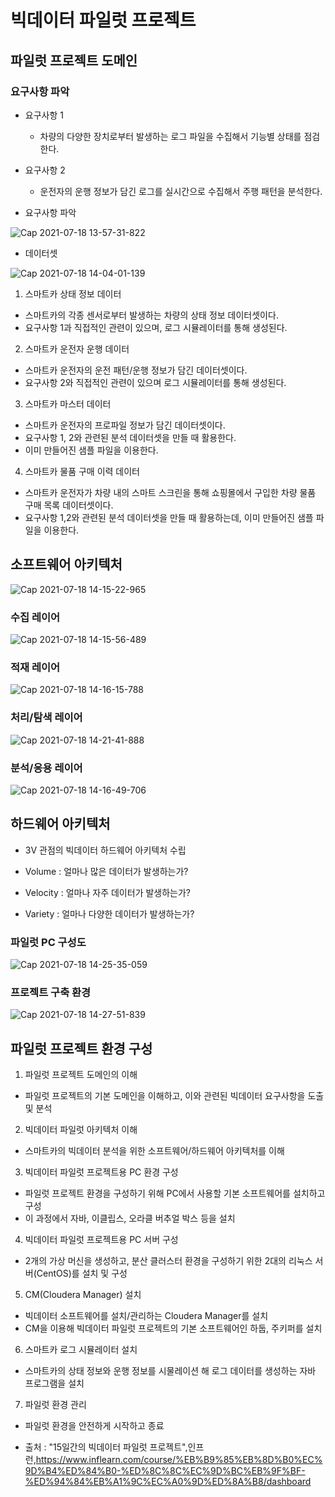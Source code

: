 # 빅데이터 파일럿 프로젝트

## 파일럿 프로젝트 도메인
 
### 요구사항 파악

- 요구사항 1
    - 차량의 다양한 장치로부터 발생하는 로그 파일을 수집해서 기능별 상태를 점검한다.


- 요구사항 2
    - 운전자의 운행 정보가 담긴 로그를 실시간으로 수집해서 주행 패턴을 분석한다.


- 요구사항 파악

![Cap 2021-07-18 13-57-31-822](https://user-images.githubusercontent.com/76901290/126056453-c6e651b2-c126-4607-9c01-38ff17709044.jpg)


- 데이터셋

![Cap 2021-07-18 14-04-01-139](https://user-images.githubusercontent.com/76901290/126056486-c3d374b8-d107-467d-b425-5c5aa59f3b5a.png)


1. 스마트카 상태 정보 데이터

- 스마트카의 각종 센서로부터 발생하는 차량의 상태 정보 데이터셋이다.
- 요구사항 1과 직접적인 관련이 있으며, 로그 시뮬레이터를 통해 생성된다.

2. 스마트카 운전자 운행 데이터

- 스마트카 운전자의 운전 패턴/운행 정보가 담긴 데이터셋이다.
- 요구사항 2와 직접적인 관련이 있으며 로그 시뮬레이터를 통해 생성된다.

3. 스마트카 마스터 데이터

- 스마트카 운전자의 프로파일 정보가 담긴 데이터셋이다.
- 요구사항 1, 2와 관련된 분석 데이터셋을 만들 때 활용한다.
- 이미 만들어진 샘플 파일을 이용한다.

4. 스마트카 물품 구매 이력 데이터

- 스마트카 운전자가 차량 내의 스마트 스크린을 통해 쇼핑몰에서 구입한 차량 물품 구매 목록 데이터셋이다.
- 요구사항 1,2와 관련된 분석 데이터셋을 만들 때 활용하는데, 이미 만들어진 샘플 파일을 이용한다.


## 소프트웨어 아키텍처

![Cap 2021-07-18 14-15-22-965](https://user-images.githubusercontent.com/76901290/126056671-7bf478aa-c66b-4d7b-84f5-4fbe28957ccf.jpg)

### 수집 레이어

![Cap 2021-07-18 14-15-56-489](https://user-images.githubusercontent.com/76901290/126056730-7cf6595f-e8cc-459a-8941-3f6e34569187.jpg)

### 적재 레이어

![Cap 2021-07-18 14-16-15-788](https://user-images.githubusercontent.com/76901290/126056739-baf833f8-82cb-482a-a3e6-c60335ad9ead.jpg)

### 처리/탐색 레이어

![Cap 2021-07-18 14-21-41-888](https://user-images.githubusercontent.com/76901290/126056744-1de8398e-9ecb-4d70-9ca4-127aec8bbf43.jpg)

### 분석/응용 레이어

![Cap 2021-07-18 14-16-49-706](https://user-images.githubusercontent.com/76901290/126056752-7f194628-4d2c-43f2-8075-77b73fb2a85b.jpg)



## 하드웨어 아키텍처

- 3V 관점의 빅데이터 하드웨어 아키텍처 수립

- Volume   : 얼마나 많은 데이터가 발생하는가?
- Velocity : 얼마나 자주 데이터가 발생하는가?
- Variety  : 얼마나 다양한 데이터가 발생하는가?


### 파일럿 PC 구성도

![Cap 2021-07-18 14-25-35-059](https://user-images.githubusercontent.com/76901290/126056804-b0f83b0a-e9c2-44f8-ad7f-671bbb93bcd9.jpg)


### 프로젝트 구축 환경

![Cap 2021-07-18 14-27-51-839](https://user-images.githubusercontent.com/76901290/126056814-a5099404-3291-43af-9980-a0a8cbfdf054.jpg)



## 파일럿 프로젝트 환경 구성

1. 파일럿 프로젝트 도메인의 이해
- 파일럿 프로젝트의 기본 도메인을 이해하고, 이와 관련된 빅데이터 요구사항을 도출 및 분석
   
2. 빅데이터 파일럿 아키텍처 이해
- 스마트카의 빅데이터 분석을 위한 소프트웨어/하드웨어 아키텍처를 이해
   
3. 빅데이터 파일럿 프로젝트용 PC 환경 구성
- 파일럿 프로젝트 환경을 구성하기 위해 PC에서 사용할 기본 소프트웨어를 설치하고 구성
- 이 과정에서 자바, 이클립스, 오라클 버추얼 박스 등을 설치

4. 빅데이터 파일럿 프로젝트용 PC 서버 구성
- 2개의 가상 머신을 생성하고, 분산 클러스터 환경을 구성하기 위한 2대의 리눅스 서버(CentOS)를 설치 및 구성

5. CM(Cloudera Manager) 설치
- 빅데이터 소프트웨어를 설치/관리하는 Cloudera Manager를 설치
- CM을 이용해 빅데이터 파일럿 프로젝트의 기본 소프트웨어인 하둡, 주키퍼를 설치

6. 스마트카 로그 시뮬레이터 설치
- 스마트카의 상태 정보와 운행 정보를 시물레이션 해 로그 데이터를 생성하는 자바 프로그램을 설치

7. 파일럿 환경 관리
- 파일럿 환경을 안전하게 시작하고 종료



- 출처 : "15일간의 빅데이터 파일럿 프로젝트",인프런,https://www.inflearn.com/course/%EB%B9%85%EB%8D%B0%EC%9D%B4%ED%84%B0-%ED%8C%8C%EC%9D%BC%EB%9F%BF-%ED%94%84%EB%A1%9C%EC%A0%9D%ED%8A%B8/dashboard